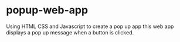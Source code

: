 # popup-web-app
Using HTML CSS and Javascript to create a pop up app this web app displays a pop up message when a button is clicked.
